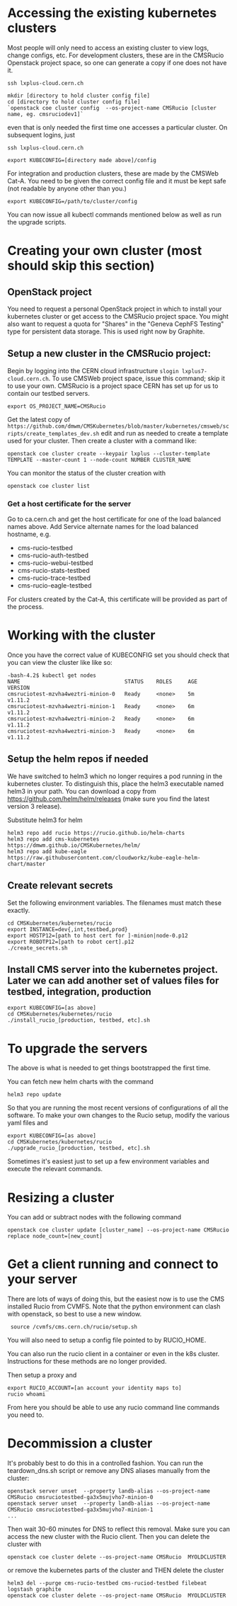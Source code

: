 # Accessing the existing kubernetes clusters

Most people will only need to access an existing cluster to view logs, change configs, etc. 
For development clusters, these are in the CMSRucio Openstack project space, 
so one can generate a copy if one does not have it.

    ssh lxplus-cloud.cern.ch

    mkdir [directory to hold cluster config file]
    cd [directory to hold cluster config file]
    `openstack coe cluster config  --os-project-name CMSRucio [cluster name, eg. cmsruciodev1]`
    
even that is only needed the first time one accesses a particular cluster. On subsequent logins, just     

    ssh lxplus-cloud.cern.ch

    export KUBECONFIG=[directory made above]/config

For integration and production clusters, these are made by the CMSWeb Cat-A. 
You need to be given the correct config file and it must be kept safe (not readable by anyone other than you.)

    export KUBECONFIG=/path/to/cluster/config

You can now issue all kubectl commands mentioned below as well as run the upgrade scripts.

# Creating your own cluster (most should skip this section)

## OpenStack project

You need to request a personal OpenStack project in which to install your kubernetes cluster or get access to the CMSRucio 
project space. 
You might also want to request a quota for "Shares" in the "Geneva CephFS Testing" type for persistent data storage. 
This is used right now by Graphite.

## Setup a new cluster in the CMSRucio project:

Begin by logging into the CERN cloud infrastructure `slogin lxplus7-cloud.cern.ch`. 
To use CMSWeb project space, issue this command; skip it to use your own.
CMSRucio is a project space CERN has set up for us to contain our testbed servers.

    export OS_PROJECT_NAME=CMSRucio

Get the latest copy of `https://github.com/dmwm/CMSKubernetes/blob/master/kubernetes/cmsweb/scripts/create_templates_dev.sh` 
edit and run as needed to create a template used for your cluster. Then create a cluster with a command like:
    
    openstack coe cluster create --keypair lxplus --cluster-template TEMPLATE --master-count 1 --node-count NUMBER CLUSTER_NAME 

You can monitor the status of the cluster creation with
    
    openstack coe cluster list

### Get a host certificate for the server

Go to ca.cern.ch and get the host certificate for one of the load balanced names above. 
Add Service alternate names for the load balanced hostname, e.g. 
 * cms-rucio-testbed
 * cms-rucio-auth-testbed
 * cms-rucio-webui-testbed
 * cms-rucio-stats-testbed
 * cms-rucio-trace-testbed
 * cms-rucio-eagle-testbed
 
 For clusters created by the Cat-A, this certificate will be provided as part of the process. 
  
# Working with the cluster

Once you have the correct value of KUBECONFIG set you should check that you can view the cluster like like so:

    -bash-4.2$ kubectl get nodes
    NAME                                 STATUS    ROLES     AGE       VERSION
    cmsruciotest-mzvha4weztri-minion-0   Ready     <none>    5m        v1.11.2
    cmsruciotest-mzvha4weztri-minion-1   Ready     <none>    6m        v1.11.2
    cmsruciotest-mzvha4weztri-minion-2   Ready     <none>    6m        v1.11.2
    cmsruciotest-mzvha4weztri-minion-3   Ready     <none>    6m        v1.11.2

## Setup the helm repos if needed

We have switched to helm3 which no longer requires a pod running in the kubernetes cluster. 
To distinguish this, place the helm3 executable named helm3 in your path. 
You can download a copy from https://github.com/helm/helm/releases (make sure you find the latest version 3 release). 

Substitute helm3 for helm

    helm3 repo add rucio https://rucio.github.io/helm-charts
    helm3 repo add cms-kubernetes https://dmwm.github.io/CMSKubernetes/helm/
    helm3 repo add kube-eagle https://raw.githubusercontent.com/cloudworkz/kube-eagle-helm-chart/master

## Create relevant secrets 

Set the following environment variables. The filenames must match these exactly.

    cd CMSKubernetes/kubernetes/rucio
    export INSTANCE=dev{,int,testbed,prod}
    export HOSTP12=[path to host cert for ]-minion|node-0.p12 
    export ROBOTP12=[path to robot cert].p12
    ./create_secrets.sh

## Install CMS server into the kubernetes project. Later we can add another set of values files for testbed, integration, production

    export KUBECONFIG=[as above]
    cd CMSKubernetes/kubernetes/rucio
    ./install_rucio_[production, testbed, etc].sh

# To upgrade the servers

The above is what is needed to get things bootstrapped the first time. 

You can fetch new helm charts with the command
    
    helm3 repo update

So that you are running the most recent versions of configurations of all the software. 
To make your own changes to the Rucio setup, modify the various yaml files and

    export KUBECONFIG=[as above]
    cd CMSKubernetes/kubernetes/rucio
    ./upgrade_rucio_[production, testbed, etc].sh
    
Sometimes it's easiest just to set up a few environment variables and execute the relevant commands.    
    
# Resizing a cluster

You can add or subtract nodes with the following command
    
    openstack coe cluster update [cluster_name] --os-project-name CMSRucio replace node_count=[new_count]
    
# Get a client running and connect to your server

There are lots of ways of doing this, but the easiest now is to use the CMS installed Rucio from CVMFS. 
Note that the python environment can clash with openstack, so best to use a new window.

     source /cvmfs/cms.cern.ch/rucio/setup.sh

You will also need to setup a config file pointed to by RUCIO_HOME.

You can also run the rucio client in a container or even in the k8s cluster. 
Instructions for these methods are no longer provided.

Then setup a proxy and
    
    export RUCIO_ACCOUNT=[an account your identity maps to]
    rucio whoami 

From here you should be able to use any rucio command line commands you need to.

# Decommission a cluster

It's probably best to do this in a controlled fashion. 
You can run the teardown_dns.sh script or remove any DNS aliases manually from the cluster:

    openstack server unset  --property landb-alias --os-project-name CMSRucio cmsruciotestbed-ga3x5mujvho7-minion-0 
    openstack server unset  --property landb-alias --os-project-name CMSRucio cmsruciotestbed-ga3x5mujvho7-minion-1 
    ...
    
Then wait 30-60 minutes for DNS to reflect this removal. 
Make sure you can access the new cluster with the Rucio client.
Then you can delete the cluster with 

    openstack coe cluster delete --os-project-name CMSRucio  MYOLDCLUSTER
    
or remove the kubernetes parts of the cluster and THEN delete the cluster

    helm3 del --purge cms-rucio-testbed cms-ruciod-testbed filebeat logstash graphite 
    openstack coe cluster delete --os-project-name CMSRucio  MYOLDCLUSTER
    
